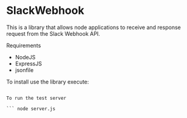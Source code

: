 # SlackWebhook

This is a library that allows node applications to receive and response request from the Slack Webhook API.

Requirements

* NodeJS
* ExpressJS
* jsonfile

To install use the library execute:

``` npm install npm

To run the test server

``` node server.js
